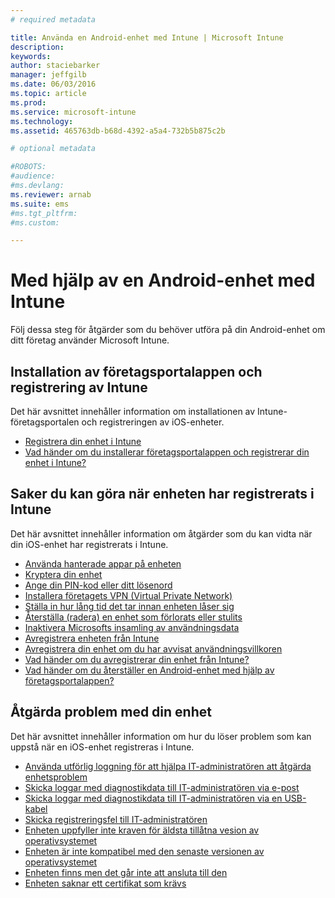 ```yaml
---
# required metadata

title: Använda en Android-enhet med Intune | Microsoft Intune
description:
keywords:
author: staciebarker
manager: jeffgilb
ms.date: 06/03/2016
ms.topic: article
ms.prod:
ms.service: microsoft-intune
ms.technology:
ms.assetid: 465763db-b68d-4392-a5a4-732b5b875c2b

# optional metadata

#ROBOTS:
#audience:
#ms.devlang:
ms.reviewer: arnab
ms.suite: ems
#ms.tgt_pltfrm:
#ms.custom:

---
```



# Med hjälp av en Android-enhet med Intune

Följ dessa steg för åtgärder som du behöver utföra på din Android-enhet om ditt företag använder Microsoft Intune.

## Installation av företagsportalappen och registrering av Intune

Det här avsnittet innehåller information om installationen av Intune-företagsportalen och registreringen av iOS-enheter.

- [Registrera din enhet i Intune](enroll-your-device-in-Intune-android.md)</br>
- [Vad händer om du installerar företagsportalappen och registrerar din enhet i Intune?](what-happens-if-you-install-the-company-portal-app-and-enroll-your-device-in-intune-android.md)

## Saker du kan göra när enheten har registrerats i Intune

Det här avsnittet innehåller information om åtgärder som du kan vidta när din iOS-enhet har registrerats i Intune.

- [Använda hanterade appar på enheten](use-managed-apps-on-your-device-android.md)</br>
- [Kryptera din enhet](encrypt-your-device-android.md)</br>
- [Ange din PIN-kod eller ditt lösenord](set-your-pin-or-password-android.md)</br>
- [Installera företagets VPN (Virtual Private Network)](install-your-companys-virtual-private-network-VPN-android.md)</br>
- [Ställa in hur lång tid det tar innan enheten låser sig](set-the-amount-of-time-before-your-device-is-locked-android.md)</br>
- [Återställa (radera) en enhet som förlorats eller stulits](reset-erase-your-lost-or-stolen-device-android.md)</br>
- [Inaktivera Microsofts insamling av användningsdata](turn-off-microsoft-usage-data-collection-android.md)</br>
- [Avregistrera enheten från Intune](unenroll-your-device-from-intune-android.md)</br>
- [Avregistrera din enhet om du har avvisat användningsvillkoren](unenroll-your-device-from-intune-if-you-declined-terms-of-use-android.md)</br>
- [Vad händer om du avregistrerar din enhet från Intune?](what-happens-if-you-unenroll-your-device-from-intune-android.md)</br>
- [Vad händer om du återställer en Android-enhet med hjälp av företagsportalappen?](what-happens-if-you-reset-your-device-using-the-company-portal-android.md)

## Åtgärda problem med din enhet

Det här avsnittet innehåller information om hur du löser problem som kan uppstå när en iOS-enhet registreras i Intune.

- [Använda utförlig loggning för att hjälpa IT-administratören att åtgärda enhetsproblem](use-verbose-logging-to-help-your-it-administrator-fix-device-issues-android.md)</br>
- [Skicka loggar med diagnostikdata till IT-administratören via e-post](send-diagnostic-data-logs-to-your-it-administrator-using-email-android.md)</br>
- [Skicka loggar med diagnostikdata till IT-administratören via en USB-kabel](send-diagnostic-data-logs-to-your-it-administrator-using-a-usb-cable-android.md)</br>
- [Skicka registreringsfel till IT-administratören](send-enrollment-errors-to-your-it-administrator-android.md)</br>
- [Enheten uppfyller inte kraven för äldsta tillåtna vesion av operativsystemet](device-doesnt-have-the-required-minimum-operating-system-version-android.md)</br>
- [Enheten är inte kompatibel med den senaste versionen av operativsystemet](device-doesnt-comply-with-maximum-operating-system-version-android.md)</br>
- [Enheten finns men det går inte att ansluta till den](your-device-is-rooted-and-you-cant-connect-android.md)</br>
- [Enheten saknar ett certifikat som krävs](your-device-is-missing-a-required-certificate-android.md)</br>




<!--HONumber=Jun16_HO1-->


